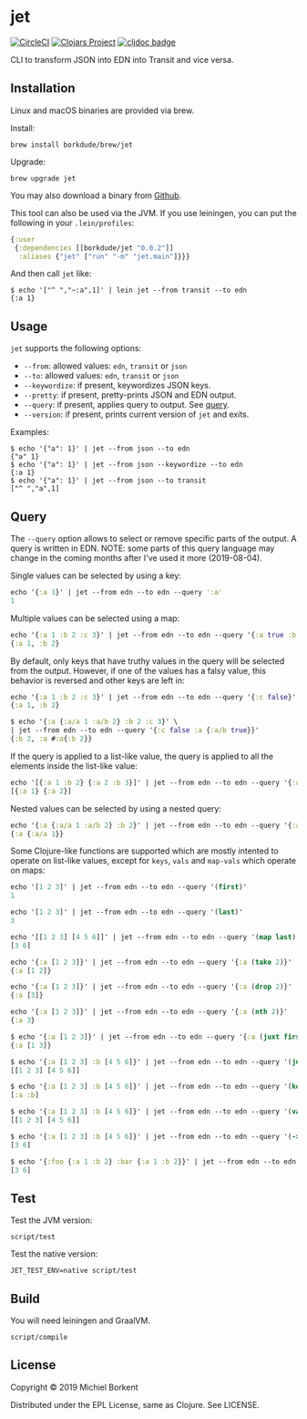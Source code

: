 # jet

[![CircleCI](https://circleci.com/gh/borkdude/jet/tree/master.svg?style=shield)](https://circleci.com/gh/borkdude/jet/tree/master)
[![Clojars Project](https://img.shields.io/clojars/v/borkdude/jet.svg)](https://clojars.org/jet)
[![cljdoc badge](https://cljdoc.org/badge/borkdude/jet)](https://cljdoc.org/d/borkdude/jet/CURRENT)

CLI to transform JSON into EDN into Transit and vice versa.

## Installation

Linux and macOS binaries are provided via brew.

Install:

    brew install borkdude/brew/jet

Upgrade:

    brew upgrade jet

You may also download a binary from [Github](https://github.com/borkdude/jet/releases).

This tool can also be used via the JVM. If you use leiningen, you can put the
following in your `.lein/profiles`:

``` clojure
{:user
 {:dependencies [[borkdude/jet "0.0.2"]]
  :aliases {"jet" ["run" "-m" "jet.main"]}}}
```

And then call `jet` like:

``` shellsession
$ echo '["^ ","~:a",1]' | lein jet --from transit --to edn
{:a 1}
```

## Usage

`jet` supports the following options:

   - `--from`: allowed values: `edn`, `transit` or `json`
   - `--to`: allowed values: `edn`, `transit` or `json`
   - `--keywordize`: if present, keywordizes JSON keys.
   - `--pretty`: if present, pretty-prints JSON and EDN output.
   - `--query`: if present, applies query to output. See [query](#query).
   - `--version`: if present, prints current version of `jet` and exits.

Examples:

``` shellsession
$ echo '{"a": 1}' | jet --from json --to edn
{"a" 1}
$ echo '{"a": 1}' | jet --from json --keywordize --to edn
{:a 1}
$ echo '{"a": 1}' | jet --from json --to transit
["^ ","a",1]
```

## Query

The `--query` option allows to select or remove specific parts of the output. A
query is written in EDN. NOTE: some parts of this query language may change in
the coming months after I've used it more (2019-08-04).

Single values can be selected by using a key:

``` clojure
echo '{:a 1}' | jet --from edn --to edn --query ':a'
1
```

Multiple values can be selected using a map:

``` clojure
echo '{:a 1 :b 2 :c 3}' | jet --from edn --to edn --query '{:a true :b true}'
{:a 1, :b 2}
```

By default, only keys that have truthy values in the query will be selected from
the output. However, if one of the values has a falsy value, this behavior is
reversed and other keys are left in:

``` clojure
echo '{:a 1 :b 2 :c 3}' | jet --from edn --to edn --query '{:c false}'
{:a 1, :b 2}
```

``` clojure
$ echo '{:a {:a/a 1 :a/b 2} :b 2 :c 3}' \
| jet --from edn --to edn --query '{:c false :a {:a/b true}}'
{:b 2, :a #:a{:b 2}}
```

If the query is applied to a list-like value, the query is applied to all the
elements inside the list-like value:

``` clojure
echo '[{:a 1 :b 2} {:a 2 :b 3}]' | jet --from edn --to edn --query '{:a true}'
[{:a 1} {:a 2}]
```

Nested values can be selected by using a nested query:

``` clojure
echo '{:a {:a/a 1 :a/b 2} :b 2}' | jet --from edn --to edn --query '{:a {:a/a true}}'
{:a {:a/a 1}}
```

Some Clojure-like functions are supported which are mostly intented to operate
on list-like values, except for `keys`, `vals` and `map-vals` which operate on
maps:

``` clojure
echo '[1 2 3]' | jet --from edn --to edn --query '(first)'
1
```

``` clojure
echo '[1 2 3]' | jet --from edn --to edn --query '(last)'
3
```

``` clojure
echo '[[1 2 3] [4 5 6]]' | jet --from edn --to edn --query '(map last)'
[3 6]
```

``` clojure
echo '{:a [1 2 3]}' | jet --from edn --to edn --query '{:a (take 2)}'
{:a [1 2]}
```

``` clojure
echo '{:a [1 2 3]}' | jet --from edn --to edn --query '{:a (drop 2)}'
{:a [3]}
```

``` clojure
echo '{:a [1 2 3]}' | jet --from edn --to edn --query '{:a (nth 2)}'
{:a 3}
```

``` clojure
$ echo '{:a [1 2 3]}' | jet --from edn --to edn --query '{:a (juxt first last)}'
{:a [1 3]}
```

``` clojure
$ echo '{:a [1 2 3] :b [4 5 6]}' | jet --from edn --to edn --query '(juxt :a :b)'
[[1 2 3] [4 5 6]]
```

``` clojure
$ echo '{:a [1 2 3] :b [4 5 6]}' | jet --from edn --to edn --query '(keys)'
[:a :b]
```

``` clojure
$ echo '{:a [1 2 3] :b [4 5 6]}' | jet --from edn --to edn --query '(vals)'
[[1 2 3] [4 5 6]]
```

``` clojure
$ echo '{:a [1 2 3] :b [4 5 6]}' | jet --from edn --to edn --query '(->> (vals) (map last))'
[3 6]
```

``` clojure
$ echo '{:foo {:a 1 :b 2} :bar {:a 1 :b 2}}' | jet --from edn --to edn --query '(map-vals :a)'
[3 6]
```


## Test

Test the JVM version:

    script/test

Test the native version:

    JET_TEST_ENV=native script/test

## Build

You will need leiningen and GraalVM.

    script/compile

## License

Copyright © 2019 Michiel Borkent

Distributed under the EPL License, same as Clojure. See LICENSE.
